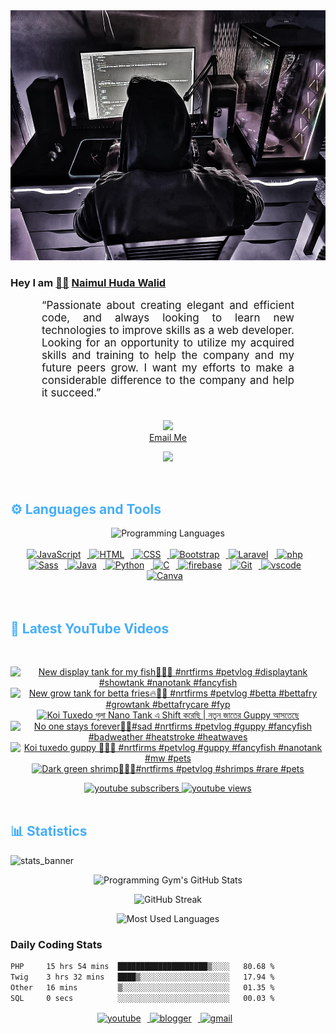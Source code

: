 <!-- ![github_cover_banner](https://www.digitalsolutionservices.com/img/services/web%20development.gif)-->

<div align="center" style="display:block;">
    <img height="400px" width="100%" alt="github cover banner" src="https://raw.githubusercontent.com/NaimulHudaWalid/NaimulHudaWalid/main/272276268_3114779035434264_920860974401480824_n.jpg"/> 
</div>

### Hey I am [👨🏻‍][facebook] [Naimul Huda Walid][youtube]



<p align:"center" style="text-align: justify; margin: 0 50px; font-size: 17px;" >
   “Passionate about creating elegant and efficient code, and always looking to learn new technologies to improve skills as a web developer. Looking for an opportunity to utilize my acquired skills and training to help the company and my future peers grow. I want my efforts to make a considerable difference to the company and help it succeed.”
<br>
<br>
<div align="center">

![](https://visitor-badge.glitch.me/badge?page_id=NaimulHudaWalid)
    <br />
[Email Me](mailto:dev.naimulhuda@gmail.com)
</div>
</p>
<!-- Typing SVG by DenverCoder1 - https://github.com/DenverCoder1/readme-typing-svg -->
<p align="center">
<!--   <a href="https://github.com/DenverCoder1/readme-typing-svg"> -->
    <img src="https://readme-typing-svg.herokuapp.com?color=E22FE4&width=380&height=45&lines=Open-Source+Enthusiast;Learning+In+Public;Empowering+Others;Nice+To+Meet+You+...&center=true"></a>

</p>
<br>
<!-- Languages and Tools -->

<h2 style="color: #44AEFB">⚙️ Languages and Tools</h2>
<div align="center" style="display:block;">
    <img width="100px" alt="Programming Languages" src="https://user-images.githubusercontent.com/78341798/194531121-47b0119a-ce00-439d-b586-125f86acb098.png"/> 
</div>
<br>   
<!-- Icons Resources -->
<!-- https://devicon.dev/ -->
<!-- https://cdn.jsdelivr.net/npm/simple-icons@v3/icons/ -->
<div align="center">
  <a href="https://developer.mozilla.org/en-US/docs/Web/JavaScript" target="_blank" rel="noreferrer">
      <img  alt="JavaScript" height="50px" style="padding-right:10px;" src="https://cdn.jsdelivr.net/gh/devicons/devicon/icons/javascript/javascript-plain.svg"/>
  </a>
  
 
  <a href="https://developer.mozilla.org/en-US/docs/Web/HTML" target="_blank" rel="noreferrer">
      <img  alt="HTML" height="50px" style="padding-right:10px;" src="https://cdn.jsdelivr.net/gh/devicons/devicon/icons/html5/html5-original.svg"/>
  </a>
  <a href="https://developer.mozilla.org/en-US/docs/Web/CSS" target="_blank" rel="noreferrer">
      <img  alt="CSS" height="50px" style="padding-right:10px;" src="https://cdn.jsdelivr.net/gh/devicons/devicon/icons/css3/css3-original.svg"/>
  </a>
  <a href="https://getbootstrap.com/" target="_blank" rel="noreferrer">
      <img  alt="Bootstrap" height="50px" style="padding-right:10px;" src="https://cdn.jsdelivr.net/gh/devicons/devicon/icons/bootstrap/bootstrap-original.svg"/>
  </a> 
  <a href="https://laravel.com/" target="_blank" rel="noreferrer">
      <img  alt="Laravel" height="50px" style="padding-right:10px;" src="https://cdn.jsdelivr.net/gh/devicons/devicon/icons/laravel/laravel-plain.svg"/>
  </a>
  <a href="https://www.php.net/" target="_blank" rel="noreferrer">
      <img  alt="php" height="50px" style="padding-right:10px;" src="https://cdn.jsdelivr.net/gh/devicons/devicon/icons/php/php-original.svg"/>
  </a>
  <a href="https://sass-lang.com/" target="_blank" rel="noreferrer">
      <img  alt="Sass" height="50px" style="padding-right:10px;" src="https://cdn.jsdelivr.net/gh/devicons/devicon/icons/sass/sass-original.svg"/>
  </a>
  <a href="https://www.java.com/en/" target="_blank" rel="noreferrer">
      <img  alt="Java" height="50px" style="padding-right:10px;" src="https://cdn.jsdelivr.net/gh/devicons/devicon/icons/java/java-original.svg"/>
  </a>    
  <a href="https://www.python.org/" target="_blank" rel="noreferrer">
      <img  alt="Python" height="50px" style="padding-right:10px;" src="https://cdn.jsdelivr.net/gh/devicons/devicon/icons/python/python-original.svg"/>
  </a>
  <a href="https://www.cprogramming.com/" target="_blank" rel="noreferrer">
      <img  alt="C" height="50px" style="padding-right:10px;" src="https://cdn.jsdelivr.net/gh/devicons/devicon/icons/c/c-original.svg"/>
  </a>
  
  <a href="https://firebase.google.com/" target="_blank" rel="noreferrer">
      <img  alt="firebase" height="50px" style="padding-right:10px;" src="https://cdn.jsdelivr.net/gh/devicons/devicon/icons/firebase/firebase-plain.svg"/>
  </a>
 
  <a href="https://git-scm.com/" target="_blank" rel="noreferrer">
      <img  alt="Git" height="50px" style="padding-right:10px;" src="https://cdn.jsdelivr.net/gh/devicons/devicon/icons/git/git-original.svg"/>
  </a>
  
  <a href="https://code.visualstudio.com/" target="_blank" rel="noreferrer">
      <img  alt="vscode" height="50px" style="padding-right:10px;"src="https://cdn.jsdelivr.net/gh/devicons/devicon/icons/vscode/vscode-original.svg"/>
  </a>
  <a href="https://www.canva.com/" target="_blank" rel="noreferrer">
      <img  alt="Canva" height="50px" style="padding-right:10px;" src="https://cdn.jsdelivr.net/gh/devicons/devicon/icons/canva/canva-original.svg"/> 
  </a>
</div>
<br>
<br>

<!-- Latest YouTube Videos -->

<h2 style="color: #44AEFB">🎦 Latest YouTube Videos</h2>
<br />

<!-- Resource/Reference: https://github.com/DenverCoder1/github-readme-youtube-cards -->
<div class="youtube videos cards" align="center">

<!-- BEGIN YOUTUBE-CARDS -->
[![New display tank for my fish💯🔥🖤 #nrtfirms #petvlog #displaytank #showtank #nanotank #fancyfish](https://ytcards.demolab.com/?id=tKX70L__Rt4&title=New+display+tank+for+my+fish%F0%9F%92%AF%F0%9F%94%A5%F0%9F%96%A4+%23nrtfirms+%23petvlog+%23displaytank+%23showtank+%23nanotank+%23fancyfish&lang=en&timestamp=1713969706&background_color=%230d1117&title_color=%23ffffff&stats_color=%23dedede&max_title_lines=1&width=250&border_radius=5 "New display tank for my fish💯🔥🖤 #nrtfirms #petvlog #displaytank #showtank #nanotank #fancyfish")](https://www.youtube.com/watch?v=tKX70L__Rt4)
[![New grow tank for betta fries🔥💯🖤 #nrtfirms #petvlog #betta #bettafry #growtank #bettafrycare #fyp](https://ytcards.demolab.com/?id=DuOn2sMZCNE&title=New+grow+tank+for+betta+fries%F0%9F%94%A5%F0%9F%92%AF%F0%9F%96%A4+%23nrtfirms+%23petvlog+%23betta+%23bettafry+%23growtank+%23bettafrycare+%23fyp&lang=en&timestamp=1713934309&background_color=%230d1117&title_color=%23ffffff&stats_color=%23dedede&max_title_lines=1&width=250&border_radius=5 "New grow tank for betta fries🔥💯🖤 #nrtfirms #petvlog #betta #bettafry #growtank #bettafrycare #fyp")](https://www.youtube.com/watch?v=DuOn2sMZCNE)
[![Koi Tuxedo গুলা Nano Tank এ Shift করেছি | নতুন জাতের Guppy আসতেছে](https://ytcards.demolab.com/?id=j72pjNp-yTc&title=Koi+Tuxedo+%E0%A6%97%E0%A7%81%E0%A6%B2%E0%A6%BE+Nano+Tank+%E0%A6%8F+Shift+%E0%A6%95%E0%A6%B0%E0%A7%87%E0%A6%9B%E0%A6%BF+%7C+%E0%A6%A8%E0%A6%A4%E0%A7%81%E0%A6%A8+%E0%A6%9C%E0%A6%BE%E0%A6%A4%E0%A7%87%E0%A6%B0+Guppy+%E0%A6%86%E0%A6%B8%E0%A6%A4%E0%A7%87%E0%A6%9B%E0%A7%87&lang=en&timestamp=1713896495&background_color=%230d1117&title_color=%23ffffff&stats_color=%23dedede&max_title_lines=1&width=250&border_radius=5 "Koi Tuxedo গুলা Nano Tank এ Shift করেছি | নতুন জাতের Guppy আসতেছে")](https://www.youtube.com/watch?v=j72pjNp-yTc)
[![No one stays forever🥲🥲#sad #nrtfirms #petvlog #guppy #fancyfish #badweather #heatstroke #heatwaves](https://ytcards.demolab.com/?id=9y_zi_smAjg&title=No+one+stays+forever%F0%9F%A5%B2%F0%9F%A5%B2%23sad+%23nrtfirms+%23petvlog+%23guppy+%23fancyfish+%23badweather+%23heatstroke+%23heatwaves&lang=en&timestamp=1713865852&background_color=%230d1117&title_color=%23ffffff&stats_color=%23dedede&max_title_lines=1&width=250&border_radius=5 "No one stays forever🥲🥲#sad #nrtfirms #petvlog #guppy #fancyfish #badweather #heatstroke #heatwaves")](https://www.youtube.com/watch?v=9y_zi_smAjg)
[![Koi tuxedo guppy 💯🔥🖤 #nrtfirms #petvlog #guppy #fancyfish #nanotank #mw #pets](https://ytcards.demolab.com/?id=jiZ8TXatj0w&title=Koi+tuxedo+guppy+%F0%9F%92%AF%F0%9F%94%A5%F0%9F%96%A4+%23nrtfirms+%23petvlog+%23guppy+%23fancyfish+%23nanotank+%23mw+%23pets&lang=en&timestamp=1713787459&background_color=%230d1117&title_color=%23ffffff&stats_color=%23dedede&max_title_lines=1&width=250&border_radius=5 "Koi tuxedo guppy 💯🔥🖤 #nrtfirms #petvlog #guppy #fancyfish #nanotank #mw #pets")](https://www.youtube.com/watch?v=jiZ8TXatj0w)
[![Dark green shrimp🖤🔥💯#nrtfirms #petvlog #shrimps #rare #pets](https://ytcards.demolab.com/?id=Rhhx1FNHm9I&title=Dark+green+shrimp%F0%9F%96%A4%F0%9F%94%A5%F0%9F%92%AF%23nrtfirms+%23petvlog+%23shrimps+%23rare+%23pets&lang=en&timestamp=1713720727&background_color=%230d1117&title_color=%23ffffff&stats_color=%23dedede&max_title_lines=1&width=250&border_radius=5 "Dark green shrimp🖤🔥💯#nrtfirms #petvlog #shrimps #rare #pets")](https://www.youtube.com/watch?v=Rhhx1FNHm9I)
<!-- END YOUTUBE-CARDS -->
</div>

<!-- Begin Youtube Buttons -->
<!-- Resource/Reference:  https://github.com/DenverCoder1/custom-icon-badges -->
<div class="youtube buttons" align="center">
    <a href="https://www.youtube.com/channel/UCa3YaFwzSII0kKg3Nads2dQ"  target="_blank">
        <img alt="youtube subscribers" src="https://img.shields.io/youtube/channel/subscribers/UCa3YaFwzSII0kKg3Nads2dQ?logo=youtube&logoColor=red&style=for-the-badge"/>
    </a> 
    <a href="https://www.youtube.com/channel/UCa3YaFwzSII0kKg3Nads2dQ"  target="_blank">
        <img alt="youtube views" src="https://custom-icon-badges.demolab.com/youtube/channel/views/UCa3YaFwzSII0kKg3Nads2dQ?color=%23E05D44&logo=eye&logoColor=white&style=for-the-badge&labelColor=#555555"/>
    </a> 
</div>
<br>
<!-- End Youtube Buttons -->

<!-- Statistics -->

<h2 style="color: #44AEFB">📊 Statistics</h2>

![stats_banner](https://user-images.githubusercontent.com/78341798/194534778-d662496c-ae00-4e8d-ae9b-b90912054e7f.gif)

<!-- Begin Stats Cards -->
<!-- Resources:  -->
<!-- Github & Languages Stats: https://github.com/naimul15-12090/github-readme-stats --> 
<!-- Streak Stats: https://github.com/denvercoder1/github-readme-streak-stats -->
<!-- Change the value after ?username= to your GitHub username. -->
<div class="stats" align="center">

![Programming Gym's GitHub Stats](https://github-readme-stats.vercel.app/api?username=NaimulHudaWalid&hide=stars&count_private=true&show_icons=true&theme=algolia&border_radius=20)

![GitHub Streak](https://streak-stats.demolab.com?user=NaimulHudaWalid&count_private=true&theme=algolia&border_radius=22)

![Most Used Languages](https://github-readme-stats.vercel.app/api/top-langs/?username=NaimulHudaWalid&langs_count=8&layout=compact&show_icons=true&theme=algolia&border_radius=20)
    
<!-- ![Top Langs](https://github-readme-stats.vercel.app/api/top-langs/?username=naimul15-12090&langs_count=8) -->
<!-- [![Top Langs](https://github-readme-stats.vercel.app/api/top-langs/?username=naimul15-12090&layout=compact)](https://github.com/anuraghazra/github-readme-stats)
 -->
    
</div>
<!--  End Stats Cards -->



### Daily Coding Stats
<!--START_SECTION:waka-->

```txt
PHP     15 hrs 54 mins  ████████████████████▒░░░░   80.68 %
Twig    3 hrs 32 mins   ████▒░░░░░░░░░░░░░░░░░░░░   17.94 %
Other   16 mins         ▒░░░░░░░░░░░░░░░░░░░░░░░░   01.35 %
SQL     0 secs          ░░░░░░░░░░░░░░░░░░░░░░░░░   00.03 %
```

<!--END_SECTION:waka-->
<!-- Begin Footer -->
<!-- Icons Resources -->
<!-- https://devicon.dev/ -->
<div class="footer" align="center" style="margin:15px;">
    <a href="https://www.youtube.com/channel/UCa3YaFwzSII0kKg3Nads2dQ" target="_blank">
        <img  style="margin:0 10px 10px 0;" src="https://user-images.githubusercontent.com/78341798/194531650-698ef1b1-9cbd-4b4f-96ef-5a2ec4b5d7e6.svg" alt="youtube" width="40px"/>
    </a>
    <a href="https://www.linkedin.com/in/naimulhudawalid/" target="_blank">
        <img style="margin:0 10px 10px 0;" src="https://user-images.githubusercontent.com/78341798/194531458-b5dfeb1b-bad5-4dfa-909a-2e402262db9a.svg" alt="blogger" width="40px"/>
    </a>
    <a href="mailto:dev.naimulhuda@gmail.com" target="_blank">
        <img style="margin:0 10px 10px 0;" src="https://user-images.githubusercontent.com/78341798/194531383-ddb2b774-5bb9-491c-b601-4a4a7d9792fb.svg" alt="gmail" width="40px"/>
    </a>
</div>
<!-- End Footer -->

[youtube]: https://www.youtube.com/channel/UCa3YaFwzSII0kKg3Nads2dQ
[facebook]: https://www.facebook.com/profile.php?id=100007065945838
